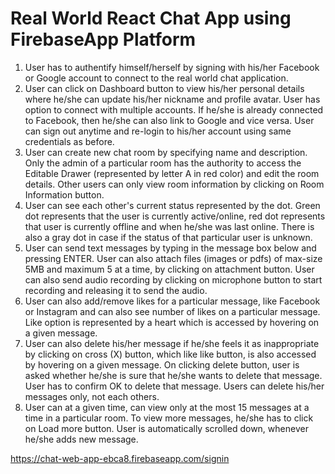 # Real World React Chat App using FirebaseApp Platform

1. User has to authentify himself/herself by signing with his/her Facebook or Google account to connect to the real world chat application.
2. User can click on Dashboard button to view his/her personal details where he/she can update his/her nickname and profile avatar. User has option to connect with multiple accounts. If he/she is already connected to Facebook, then he/she can also link to Google and vice versa. User can sign out anytime and re-login to his/her account using same credentials as before.
3. User can create new chat room by specifying name and description. Only the admin of a particular room has the authority to access the Editable Drawer (represented by letter A in red color) and edit the room details. Other users can only view room information by clicking on Room Information button.
4. User can see each other's current status represented by the dot. Green dot represents that the user is currently active/online, red dot represents that user is currently offline and when he/she was last online. There is also a gray dot in case if the status of that particular user is unknown.
5. User can send text messages by typing in the message box below and pressing ENTER. User can also attach files (images or pdfs) of max-size 5MB and maximum 5 at a time, by clicking on attachment button. User can also send audio recording by clicking on microphone button to start recording and releasing it to send the audio.
6. User can also add/remove likes for a particular message, like Facebook or Instagram and can also see number of likes on a particular message.  Like option is represented by a heart which is accessed by hovering on a given message.
7. User can also delete his/her message if he/she feels it as inappropriate by clicking on cross (X) button, which like like button, is also accessed by hovering on a given message. On clicking delete button, user is asked whether he/she is sure that he/she wants to delete that message. User has to confirm OK to delete that message. Users can delete his/her messages only, not each others.
8. User can at a given time, can view only at the most 15 messages at a time in a particular room. To view more messages, he/she has to click on Load more button. User is automatically scrolled down, whenever he/she adds new message.

https://chat-web-app-ebca8.firebaseapp.com/signin
